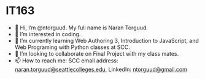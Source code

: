 # IT163

- 👋 Hi, I’m @ntorguud. My full name is Naran Torguud.
- 👀 I’m interested in coding.
- 🌱 I’m currently learning Web Authoring 3, Introduction to JavaScript, and Web Programing with Python classes at SCC.
- 💞️ I’m looking to collaborate on Final Project with my class mates.
- 📫 How to reach me: SCC email address: naran.torguud@seattlecolleges.edu, LinkedIn: ntorguud@gmail.com
